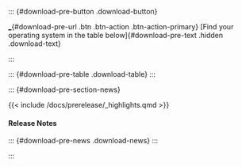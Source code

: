 ::: {#download-pre-button .download-button}
<div>

[\_](_ "Download Quarto"){#download-pre-url .btn .btn-action .btn-action-primary}
[Find your operating system in the table below]{#download-pre-text .hidden .download-text}

</div>
:::

::: {#download-pre-table .download-table}
:::

::: {#download-pre-section-news}

{{< include /docs/prerelease/_highlights.qmd >}}

#### Release Notes

::: {#download-pre-news .download-news}
:::

:::

